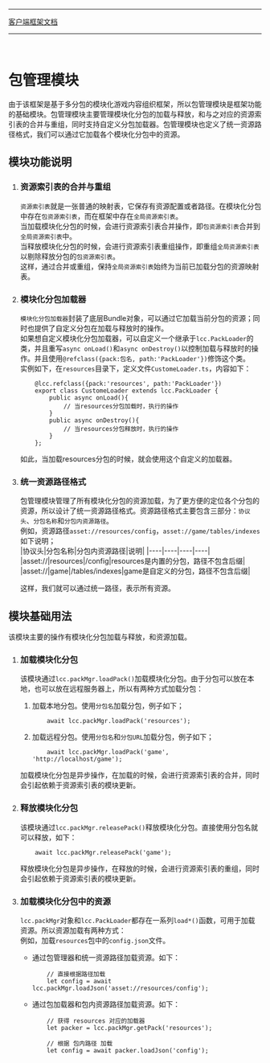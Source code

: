 ****
[客户端框架文档](./1.客户端框架文档.md)<br/>
****
<br/>

# **包管理模块**

由于该框架是基于多分包的模块化游戏内容组织框架，所以包管理模块是框架功能的基础模块。包管理模块主要管理模块化分包的加载与释放，和与之对应的资源索引表的合并与重组，同时支持自定义分包加载器。包管理模块也定义了统一资源路径格式，我们可以通过它加载各个模块化分包中的资源。

## **模块功能说明**

1. ### 资源索引表的合并与重组
    `资源索引表`就是一张普通的映射表，它保存有资源配置或者路径。在模块化分包中存在`包资源索引表`，而在框架中存在`全局资源索引表`。<br/>
    当加载模块化分包的时候，会进行资源索引表合并操作，即`包资源索引表`合并到`全局资源索引表`中。<br/>
    当释放模块化分包的时候，会进行资源索引表重组操作，即重组`全局资源索引表`以剔除释放分包的`包资源索引表`。<br/>
    这样，通过合并或重组，保持`全局资源索引表`始终为当前已加载分包的资源映射表。
    
2. ### 模块化分包加载器
    `模块化分包加载器`封装了底层Bundle对象，可以通过它加载当前分包的资源；同时也提供了自定义分包在加载与释放时的操作。<br/>
    如果想自定义模块化分包加载器，可以自定义一个继承于`lcc.PackLoader`的类，并且重写`async onLoad()`和`async onDestroy()`以控制加载与释放时的操作。并且使用`@refclass({pack:包名, path:'PackLoader'})`修饰这个类。<br/>
    实例如下，在`resources`目录下，定义文件`CustomeLoader.ts`，内容如下：<br/>
    ```
        @lcc.refclass({pack:'resources', path:'PackLoader'})
        export class CustomeLoader extends lcc.PackLoader {
            public async onLoad(){
                // 当resources分包加载时，执行的操作
            }
            public async onDestroy(){
                // 当resources分包释放时，执行的操作
            }
        };
    ```
    如此，当加载resources分包的时候，就会使用这个自定义的加载器。

3. ### 统一资源路径格式
    包管理模块管理了所有模块化分包的资源加载，为了更方便的定位各个分包的资源，所以设计了统一资源路径格式。资源路径格式主要包含三部分：`协议头`、`分包名称`和`分包内资源路径`。<br/>
    例如，资源路径`asset://resources/config`，`asset://game/tables/indexes`如下说明；<br/>
    |协议头|分包名称|分包内资源路径|说明|
    |----|----|----|----|
    |asset://|resources|/config|resources是内置的分包，路径不包含后缀|
    |asset://|game|/tables/indexes|game是自定义的分包，路径不包含后缀|

    这样，我们就可以通过统一路径，表示所有资源。

## **模块基础用法**

该模块主要的操作有模块化分包加载与释放，和资源加载。

1. ### 加载模块化分包
    该模块通过`lcc.packMgr.loadPack()`加载模块化分包。由于分包可以放在本地，也可以放在远程服务器上，所以有两种方式加载分包：<br/>
    1. 加载本地分包。使用`分包名`加载分包，例子如下；<br/>
        ```
            await lcc.packMgr.loadPack('resources');
        ```
    2. 加载远程分包。使用`分包名`和`分包URL`加载分包，例子如下；<br/>
        ```
            await lcc.packMgr.loadPack('game', 'http://localhost/game');
        ```
    加载模块化分包是异步操作，在加载的时候，会进行资源索引表的合并，同时会引起依赖于资源索引表的模块更新。

2. ### 释放模块化分包
    该模块通过`lcc.packMgr.releasePack()`释放模块化分包。直接使用分包名就可以释放，如下：<br/>
    ```
        await lcc.packMgr.releasePack('game');
    ```
    释放模块化分包是异步操作，在释放的时候，会进行资源索引表的重组，同时会引起依赖于资源索引表的模块更新。

3. ### 加载模块化分包中的资源
    `lcc.packMgr`对象和`lcc.PackLoader`都存在一系列`load*()`函数，可用于加载资源。所以资源加载有两种方式：<br/>
    例如，加载`resources`包中的`config.json`文件。<br/>
    * 通过包管理器和统一资源路径加载资源。如下：<br/>
        ```
            // 直接根据路径加载
            let config = await lcc.packMgr.loadJson('asset://resources/config');
        ```
    * 通过包加载器和包内资源路径加载资源。如下：<br/>
        ``` 
            // 获得 resources 对应的加载器
            let packer = lcc.packMgr.getPack('resources');

            // 根据 包内路径 加载
            let config = await packer.loadJson('config');
        ```

    
